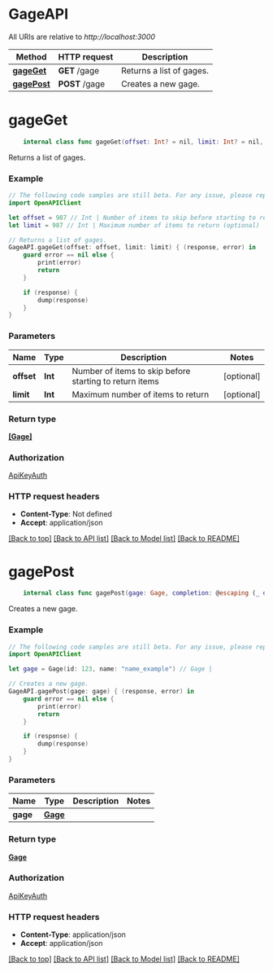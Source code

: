 # GageAPI

All URIs are relative to _http://localhost:3000_

| Method                              | HTTP request   | Description              |
| ----------------------------------- | -------------- | ------------------------ |
| [**gageGet**](GageAPI.md#gageget)   | **GET** /gage  | Returns a list of gages. |
| [**gagePost**](GageAPI.md#gagepost) | **POST** /gage | Creates a new gage.      |

# **gageGet**

```swift
    internal class func gageGet(offset: Int? = nil, limit: Int? = nil, completion: @escaping (_ data: [Gage]?, _ error: Error?) -> Void)
```

Returns a list of gages.

### Example

```swift
// The following code samples are still beta. For any issue, please report via http://github.com/OpenAPITools/openapi-generator/issues/new
import OpenAPIClient

let offset = 987 // Int | Number of items to skip before starting to return items (optional)
let limit = 987 // Int | Maximum number of items to return (optional)

// Returns a list of gages.
GageAPI.gageGet(offset: offset, limit: limit) { (response, error) in
    guard error == nil else {
        print(error)
        return
    }

    if (response) {
        dump(response)
    }
}
```

### Parameters

| Name       | Type    | Description                                             | Notes      |
| ---------- | ------- | ------------------------------------------------------- | ---------- |
| **offset** | **Int** | Number of items to skip before starting to return items | [optional] |
| **limit**  | **Int** | Maximum number of items to return                       | [optional] |

### Return type

[**[Gage]**](Gage.md)

### Authorization

[ApiKeyAuth](../README.md#ApiKeyAuth)

### HTTP request headers

- **Content-Type**: Not defined
- **Accept**: application/json

[[Back to top]](#) [[Back to API list]](../README.md#documentation-for-api-endpoints) [[Back to Model list]](../README.md#documentation-for-models) [[Back to README]](../README.md)

# **gagePost**

```swift
    internal class func gagePost(gage: Gage, completion: @escaping (_ data: Gage?, _ error: Error?) -> Void)
```

Creates a new gage.

### Example

```swift
// The following code samples are still beta. For any issue, please report via http://github.com/OpenAPITools/openapi-generator/issues/new
import OpenAPIClient

let gage = Gage(id: 123, name: "name_example") // Gage |

// Creates a new gage.
GageAPI.gagePost(gage: gage) { (response, error) in
    guard error == nil else {
        print(error)
        return
    }

    if (response) {
        dump(response)
    }
}
```

### Parameters

| Name     | Type                | Description | Notes |
| -------- | ------------------- | ----------- | ----- |
| **gage** | [**Gage**](Gage.md) |             |

### Return type

[**Gage**](Gage.md)

### Authorization

[ApiKeyAuth](../README.md#ApiKeyAuth)

### HTTP request headers

- **Content-Type**: application/json
- **Accept**: application/json

[[Back to top]](#) [[Back to API list]](../README.md#documentation-for-api-endpoints) [[Back to Model list]](../README.md#documentation-for-models) [[Back to README]](../README.md)
